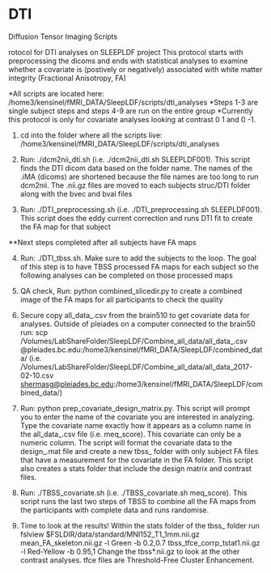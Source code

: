 # DTI
Diffusion Tensor Imaging Scripts

rotocol for DTI analyses on SLEEPLDF project
This protocol starts with preprocessing the dicoms and ends with statistical analyses to examine whether a covariate is (postively or negatively) associated with white matter integrity (Fractional Anisotropy, FA)

*All scripts are located here: /home3/kensinel/fMRI_DATA/SleepLDF/scripts/dti_analyses
*Steps 1-3 are single subject steps and steps 4-9 are run on the entire group
*Currently this protocol is only for covariate analyses looking at contrast 0 1 and 0 -1.

1. cd into the folder where all the scripts live: /home3/kensinel/fMRI_DATA/SleepLDF/scripts/dti_analyses

2. Run: ./dcm2nii_dti.sh <subject> (i.e. ./dcm2nii_dti.sh SLEEPLDF001). This script finds the DTI dicom data based on the folder name. The names of the .iMA (dicoms) are shortened because the file names are too long to run dcm2nii. The .nii.gz files are moved to each subjects struc/DTI folder along with the bvec and bval files

3. Run: ./DTI_preprocessing.sh <subject> (i.e. ./DTI_preprocessing.sh SLEEPLDF001). This script does the eddy current correction and runs DTI fit to create the FA map for that subject

**Next steps completed after all subjects have FA maps

4. Run: ./DTI_tbss.sh. Make sure to add the subjects to the loop. The goal of this step is to have TBSS processed FA maps for each subject so the following analyses can be completed on those processed maps

5. QA check, Run: python combined_slicedir.py to create a combined image of the FA maps for all participants to check the quality

6. Secure copy all_data_<date>.csv from the brain510 to get covariate data for analyses. Outside of pleiades on a computer connected to the brain50 run: scp /Volumes/LabShareFolder/SleepLDF/Combine_all_data/all_data_<date>.csv <bcusername>@pleiades.bc.edu:/home3/kensinel/fMRI_DATA/SleepLDF/combined_data/ (i.e. /Volumes/LabShareFolder/SleepLDF/Combine_all_data/all_data_2017-02-10.csv shermasg@pleiades.bc.edu:/home3/kensinel/fMRI_DATA/SleepLDF/combined_data/)

7. Run: python prep_covariate_design_matrix.py. This script will prompt you to enter the name of the covariate you are interested in analyzing. Type the covariate name exactly how it appears as a column name in the all_data_<date>.csv file (i.e. meq_score). This covariate can only be a numeric column. The script will format the covariate data to the design_<covariate>.mat file and create a new tbss_<covariate> folder with only subject FA files that have a measurement for the covariate in the FA folder. This script also creates a stats folder that include the design matrix and contrast files.

8. Run: ./TBSS_covariate.sh <covariate> (i.e. ./TBSS_covariate.sh meq_score). This script runs the last two steps of TBSS to combine all the FA maps from the participants with complete data and runs randomise.

9. Time to look at the results! Within the stats folder of the tbss_<covariate> folder run fslview $FSLDIR/data/standard/MNI152_T1_1mm.nii.gz mean_FA_skeleton.nii.gz -l Green -b 0.2,0.7 tbss_tfce_corrp_tstat1.nii.gz -l Red-Yellow -b 0.95,1 Change the tbss*.nii.gz to look at the other contrast analyses. tfce files are Threshold-Free Cluster Enhancement.

